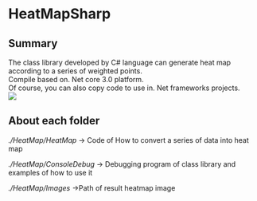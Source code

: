 # HeatMapSharp

## Summary
The class library developed by C# language can generate heat map according to a series of weighted points.</br>
Compile based on. Net core 3.0 platform.</br>
Of course, you can also copy code to use in. Net frameworks projects.</br>
<img src="https://github.com/RainkLH/HeatMapSharp/blob/master/HeatMap/Images/heatmap.png">


## About each folder
*./HeatMap/HeatMap* -> Code of How to convert a series of data into heat map

*./HeatMap/ConsoleDebug* -> Debugging program of class library and examples of how to use it

*./HeatMap/Images* ->Path of result heatmap image
